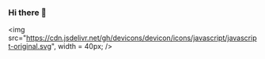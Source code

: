 ### Hi there 👋
<img src="https://cdn.jsdelivr.net/gh/devicons/devicon/icons/javascript/javascript-original.svg", width = 40px;
 />
